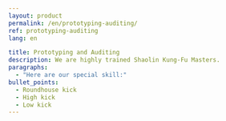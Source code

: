 ```yaml
---
layout: product
permalink: /en/prototyping-auditing/
ref: prototyping-auditing
lang: en

title: Prototyping and Auditing
description: We are highly trained Shaolin Kung-Fu Masters.
paragraphs:
  - "Here are our special skill:"
bullet_points:
  - Roundhouse kick
  - High kick
  - Low kick
---
```

